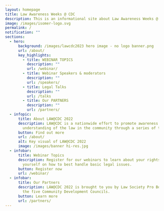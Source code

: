 ```yaml
---
layout: homepage
title: Law Awareness Weeks @ CDC
description: This is an informational site about Law Awareness Weeks @ CDC.
image: /images/isomer-logo.svg
permalink: /
notification: ""
sections:
  - hero:
      background: /images/lawcdc2023 hero image - no logo banner.png
      url: /about/
      key_highlights:
        - title: WEBINAR TOPICS
          description: ""
          url: /webinar/
        - title: Webinar Speakers & moderators
          description: ""
          url: /speakers/
        - title: Legal Talks
          description: ""
          url: /talks
        - title: Our PARTNERS
          description: ""
          url: /partners/
  - infopic:
      title: About LAW@CDC 2022
      description: LAW@CDC is a nationwide effort to promote awareness and
        understanding of the law in the community through a series of talks.
      button: Find out more
      url: /about/
      alt: Key visual of LAW@CDC 2022
      image: /images/banner hi-res.jpg
  - infobar:
      title: Webinar Topics
      description: Register for our webinars to learn about your rights and equip
        yourself on how to best handle basic legal issues.
      button: Register now
      url: /webinar/
  - infobar:
      title: Our Partners
      description: LAW@CDC 2022 is brought to you by Law Society Pro Bono Services and
        the five Community Development Councils.
      button: Learn more
      url: /partners/
---
```

